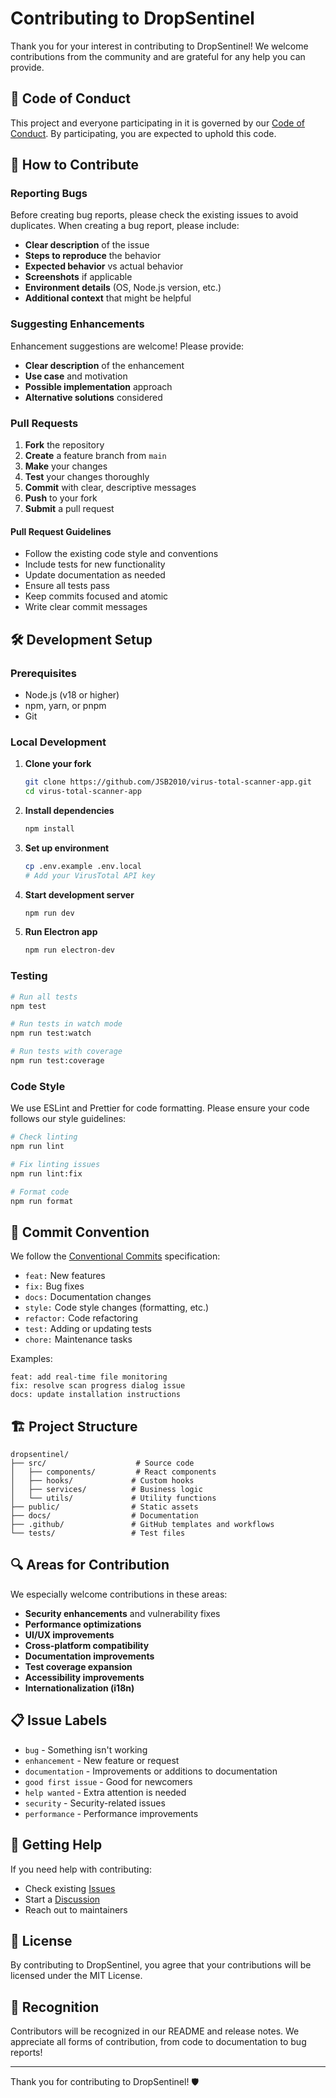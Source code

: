 # Contributing to DropSentinel

Thank you for your interest in contributing to DropSentinel! We welcome contributions from the community and are grateful for any help you can provide.

## 🤝 Code of Conduct

This project and everyone participating in it is governed by our [Code of Conduct](CODE_OF_CONDUCT.md). By participating, you are expected to uphold this code.

## 🚀 How to Contribute

### Reporting Bugs

Before creating bug reports, please check the existing issues to avoid duplicates. When creating a bug report, please include:

- **Clear description** of the issue
- **Steps to reproduce** the behavior
- **Expected behavior** vs actual behavior
- **Screenshots** if applicable
- **Environment details** (OS, Node.js version, etc.)
- **Additional context** that might be helpful

### Suggesting Enhancements

Enhancement suggestions are welcome! Please provide:

- **Clear description** of the enhancement
- **Use case** and motivation
- **Possible implementation** approach
- **Alternative solutions** considered

### Pull Requests

1. **Fork** the repository
2. **Create** a feature branch from `main`
3. **Make** your changes
4. **Test** your changes thoroughly
5. **Commit** with clear, descriptive messages
6. **Push** to your fork
7. **Submit** a pull request

#### Pull Request Guidelines

- Follow the existing code style and conventions
- Include tests for new functionality
- Update documentation as needed
- Ensure all tests pass
- Keep commits focused and atomic
- Write clear commit messages

## 🛠️ Development Setup

### Prerequisites

- Node.js (v18 or higher)
- npm, yarn, or pnpm
- Git

### Local Development

1. **Clone your fork**
   ```bash
   git clone https://github.com/JSB2010/virus-total-scanner-app.git
   cd virus-total-scanner-app
   ```

2. **Install dependencies**
   ```bash
   npm install
   ```

3. **Set up environment**
   ```bash
   cp .env.example .env.local
   # Add your VirusTotal API key
   ```

4. **Start development server**
   ```bash
   npm run dev
   ```

5. **Run Electron app**
   ```bash
   npm run electron-dev
   ```

### Testing

```bash
# Run all tests
npm test

# Run tests in watch mode
npm run test:watch

# Run tests with coverage
npm run test:coverage
```

### Code Style

We use ESLint and Prettier for code formatting. Please ensure your code follows our style guidelines:

```bash
# Check linting
npm run lint

# Fix linting issues
npm run lint:fix

# Format code
npm run format
```

## 📝 Commit Convention

We follow the [Conventional Commits](https://www.conventionalcommits.org/) specification:

- `feat:` New features
- `fix:` Bug fixes
- `docs:` Documentation changes
- `style:` Code style changes (formatting, etc.)
- `refactor:` Code refactoring
- `test:` Adding or updating tests
- `chore:` Maintenance tasks

Examples:
```
feat: add real-time file monitoring
fix: resolve scan progress dialog issue
docs: update installation instructions
```

## 🏗️ Project Structure

```
dropsentinel/
├── src/                    # Source code
│   ├── components/         # React components
│   ├── hooks/             # Custom hooks
│   ├── services/          # Business logic
│   └── utils/             # Utility functions
├── public/                # Static assets
├── docs/                  # Documentation
├── .github/               # GitHub templates and workflows
└── tests/                 # Test files
```

## 🔍 Areas for Contribution

We especially welcome contributions in these areas:

- **Security enhancements** and vulnerability fixes
- **Performance optimizations**
- **UI/UX improvements**
- **Cross-platform compatibility**
- **Documentation improvements**
- **Test coverage expansion**
- **Accessibility improvements**
- **Internationalization (i18n)**

## 📋 Issue Labels

- `bug` - Something isn't working
- `enhancement` - New feature or request
- `documentation` - Improvements or additions to documentation
- `good first issue` - Good for newcomers
- `help wanted` - Extra attention is needed
- `security` - Security-related issues
- `performance` - Performance improvements

## 🎯 Getting Help

If you need help with contributing:

- Check existing [Issues](https://github.com/JSB2010/virus-total-scanner-app/issues)
- Start a [Discussion](https://github.com/JSB2010/virus-total-scanner-app/discussions)
- Reach out to maintainers

## 📄 License

By contributing to DropSentinel, you agree that your contributions will be licensed under the MIT License.

## 🙏 Recognition

Contributors will be recognized in our README and release notes. We appreciate all forms of contribution, from code to documentation to bug reports!

---

Thank you for contributing to DropSentinel! 🛡️
